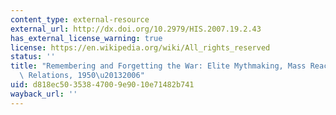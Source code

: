 ```yaml
---
content_type: external-resource
external_url: http://dx.doi.org/10.2979/HIS.2007.19.2.43
has_external_license_warning: true
license: https://en.wikipedia.org/wiki/All_rights_reserved
status: ''
title: "Remembering and Forgetting the War: Elite Mythmaking, Mass Reaction, and Sino-Japanese\
  \ Relations, 1950\u20132006"
uid: d818ec50-3538-4700-9e90-10e71482b741
wayback_url: ''
---
```


